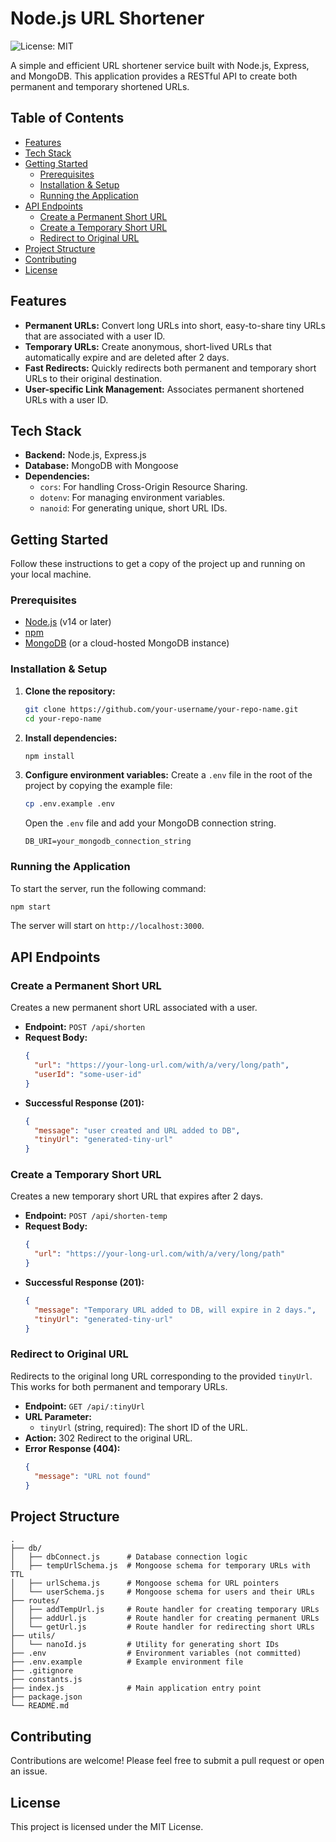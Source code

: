# Node.js URL Shortener

![License: MIT](https://img.shields.io/badge/License-MIT-yellow.svg)

A simple and efficient URL shortener service built with Node.js, Express, and MongoDB. This application provides a RESTful API to create both permanent and temporary shortened URLs.

## Table of Contents

- [Features](#features)
- [Tech Stack](#tech-stack)
- [Getting Started](#getting-started)
  - [Prerequisites](#prerequisites)
  - [Installation & Setup](#installation--setup)
  - [Running the Application](#running-the-application)
- [API Endpoints](#api-endpoints)
  - [Create a Permanent Short URL](#create-a-permanent-short-url)
  - [Create a Temporary Short URL](#create-a-temporary-short-url)
  - [Redirect to Original URL](#redirect-to-original-url)
- [Project Structure](#project-structure)
- [Contributing](#contributing)
- [License](#license)

## Features

-   **Permanent URLs:** Convert long URLs into short, easy-to-share tiny URLs that are associated with a user ID.
-   **Temporary URLs:** Create anonymous, short-lived URLs that automatically expire and are deleted after 2 days.
-   **Fast Redirects:** Quickly redirects both permanent and temporary short URLs to their original destination.
-   **User-specific Link Management:** Associates permanent shortened URLs with a user ID.

## Tech Stack

-   **Backend:** Node.js, Express.js
-   **Database:** MongoDB with Mongoose
-   **Dependencies:**
    -   `cors`: For handling Cross-Origin Resource Sharing.
    -   `dotenv`: For managing environment variables.
    -   `nanoid`: For generating unique, short URL IDs.

## Getting Started

Follow these instructions to get a copy of the project up and running on your local machine.

### Prerequisites

-   [Node.js](https://nodejs.org/) (v14 or later)
-   [npm](https://www.npmjs.com/)
-   [MongoDB](https://www.mongodb.com/try/download/community) (or a cloud-hosted MongoDB instance)

### Installation & Setup

1.  **Clone the repository:**
    ```sh
    git clone https://github.com/your-username/your-repo-name.git
    cd your-repo-name
    ```

2.  **Install dependencies:**
    ```sh
    npm install
    ```

3.  **Configure environment variables:**
    Create a `.env` file in the root of the project by copying the example file:
    ```sh
    cp .env.example .env
    ```
    Open the `.env` file and add your MongoDB connection string.

    ```
    DB_URI=your_mongodb_connection_string
    ```

### Running the Application

To start the server, run the following command:

```sh
npm start
```

The server will start on `http://localhost:3000`.

## API Endpoints

### Create a Permanent Short URL

Creates a new permanent short URL associated with a user.

-   **Endpoint:** `POST /api/shorten`
-   **Request Body:**
    ```json
    {
      "url": "https://your-long-url.com/with/a/very/long/path",
      "userId": "some-user-id"
    }
    ```
-   **Successful Response (201):**
    ```json
    {
      "message": "user created and URL added to DB",
      "tinyUrl": "generated-tiny-url"
    }
    ```

### Create a Temporary Short URL

Creates a new temporary short URL that expires after 2 days.

-   **Endpoint:** `POST /api/shorten-temp`
-   **Request Body:**
    ```json
    {
      "url": "https://your-long-url.com/with/a/very/long/path"
    }
    ```
-   **Successful Response (201):**
    ```json
    {
      "message": "Temporary URL added to DB, will expire in 2 days.",
      "tinyUrl": "generated-tiny-url"
    }
    ```

### Redirect to Original URL

Redirects to the original long URL corresponding to the provided `tinyUrl`. This works for both permanent and temporary URLs.

-   **Endpoint:** `GET /api/:tinyUrl`
-   **URL Parameter:**
    -   `tinyUrl` (string, required): The short ID of the URL.
-   **Action:** 302 Redirect to the original URL.
-   **Error Response (404):**
    ```json
    {
      "message": "URL not found"
    }
    ```

## Project Structure

```
.
├── db/
│   ├── dbConnect.js      # Database connection logic
│   ├── tempUrlSchema.js  # Mongoose schema for temporary URLs with TTL
│   ├── urlSchema.js      # Mongoose schema for URL pointers
│   └── userSchema.js     # Mongoose schema for users and their URLs
├── routes/
│   ├── addTempUrl.js     # Route handler for creating temporary URLs
│   ├── addUrl.js         # Route handler for creating permanent URLs
│   └── getUrl.js         # Route handler for redirecting short URLs
├── utils/
│   └── nanoId.js         # Utility for generating short IDs
├── .env                  # Environment variables (not committed)
├── .env.example          # Example environment file
├── .gitignore
├── constants.js
├── index.js              # Main application entry point
├── package.json
└── README.md
```

## Contributing

Contributions are welcome! Please feel free to submit a pull request or open an issue.

## License

This project is licensed under the MIT License.
